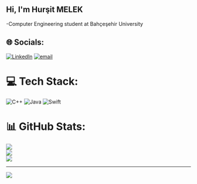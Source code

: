 ## Hi, I'm Hurşit MELEK

-Computer Engineering student at Bahçeşehir University<br/>


## 🌐 Socials:
[![LinkedIn](https://img.shields.io/badge/LinkedIn-%230077B5.svg?logo=linkedin&logoColor=white)](https://linkedin.com/in/hursitmelek) [![email](https://img.shields.io/badge/Email-D14836?logo=gmail&logoColor=white)](mailto:hursitmel@gmail.com) 

# 💻 Tech Stack:
![C++](https://img.shields.io/badge/c++-%2300599C.svg?style=for-the-badge&logo=c%2B%2B&logoColor=white) ![Java](https://img.shields.io/badge/java-%23ED8B00.svg?style=for-the-badge&logo=openjdk&logoColor=white) ![Swift](https://img.shields.io/badge/swift-F54A2A?style=for-the-badge&logo=swift&logoColor=white)
# 📊 GitHub Stats:
![](https://github-readme-stats.vercel.app/api?username=hursitmelek&theme=dark&hide_border=false&include_all_commits=false&count_private=false)<br/>
![](https://nirzak-streak-stats.vercel.app/?user=hursitmelek&theme=dark&hide_border=false)<br/>
![](https://github-readme-stats.vercel.app/api/top-langs/?username=hursitmelek&theme=dark&hide_border=false&include_all_commits=false&count_private=false&layout=compact)

---
[![](https://visitcount.itsvg.in/api?id=hursitmelek&icon=0&color=0)](https://visitcount.itsvg.in)

<!-- Proudly created with GPRM ( https://gprm.itsvg.in ) -->

